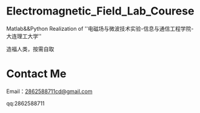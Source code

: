 # Electromagnetic_Field_Lab_Courese
Matlab&amp;&amp;Python Realization of ''电磁场与微波技术实验-信息与通信工程学院-大连理工大学''

造福人类，按需自取

# Contact Me
Email：2862588711cd@gmail.com 


qq:2862588711
